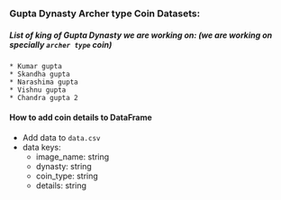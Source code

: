 <!-- @format -->

### Gupta Dynasty Archer type Coin Datasets:

##### List of king of Gupta Dynasty we are working on: (we are working on specially `archer type` coin)

    * Kumar gupta
    * Skandha gupta
    * Narashima gupta
    * Vishnu gupta
    * Chandra gupta 2

#### How to add coin details to DataFrame

- Add data to `data.csv`
- data keys:
  - image_name: string
  - dynasty: string
  - coin_type: string
  - details: string
